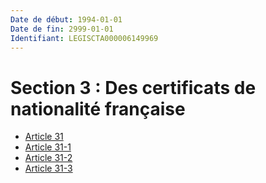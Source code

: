 ```yaml
---
Date de début: 1994-01-01
Date de fin: 2999-01-01
Identifiant: LEGISCTA000006149969
---
```


<h1>Section 3 : Des certificats de nationalité française</h1>

- [Article 31](article_31.md)
- [Article 31-1](article_31-1.md)
- [Article 31-2](article_31-2.md)
- [Article 31-3](article_31-3.md)
